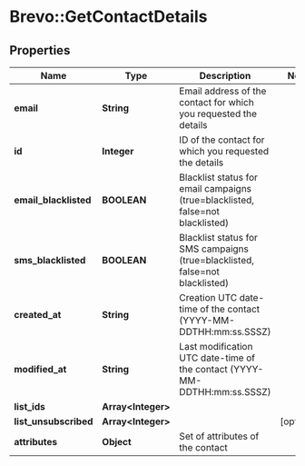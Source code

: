 # Brevo::GetContactDetails

## Properties
Name | Type | Description | Notes
------------ | ------------- | ------------- | -------------
**email** | **String** | Email address of the contact for which you requested the details | 
**id** | **Integer** | ID of the contact for which you requested the details | 
**email_blacklisted** | **BOOLEAN** | Blacklist status for email campaigns (true&#x3D;blacklisted, false&#x3D;not blacklisted) | 
**sms_blacklisted** | **BOOLEAN** | Blacklist status for SMS campaigns (true&#x3D;blacklisted, false&#x3D;not blacklisted) | 
**created_at** | **String** | Creation UTC date-time of the contact (YYYY-MM-DDTHH:mm:ss.SSSZ) | 
**modified_at** | **String** | Last modification UTC date-time of the contact (YYYY-MM-DDTHH:mm:ss.SSSZ) | 
**list_ids** | **Array&lt;Integer&gt;** |  | 
**list_unsubscribed** | **Array&lt;Integer&gt;** |  | [optional] 
**attributes** | **Object** | Set of attributes of the contact | 


